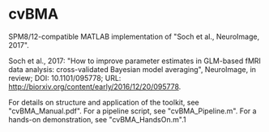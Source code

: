 # cvBMA

SPM8/12-compatible MATLAB implementation of "Soch et al., NeuroImage, 2017".

Soch et al., 2017: "How to improve parameter estimates in GLM-based fMRI data analysis: cross-validated Bayesian model averaging", NeuroImage, in review; DOI: 10.1101/095778; URL: http://biorxiv.org/content/early/2016/12/20/095778.

For details on structure and application of the toolkit, see "cvBMA_Manual.pdf". For a pipeline script, see "cvBMA_Pipeline.m". For a hands-on demonstration, see "cvBMA_HandsOn.m".1
